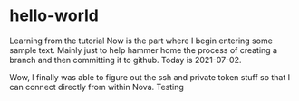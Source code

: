 # hello-world
Learning from the tutorial
Now is the part where I begin entering some sample text. Mainly just to help hammer home the process of creating a branch and then committing it to github.
Today is 2021-07-02.

Wow, I finally was able to figure out the ssh and private token stuff so that I can connect directly from within Nova.
Testing
